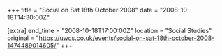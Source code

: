 +++
title = "Social on Sat 18th October 2008"
date = "2008-10-18T14:30:00Z"

[extra]
end_time = "2008-10-18T17:00:00Z"
location = "Social Studies"
original = "https://uwcs.co.uk/events/social-on-sat-18th-october-2008-1474489014605/"
+++



